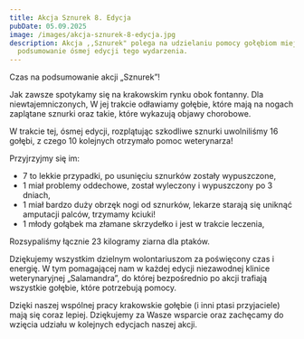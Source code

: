 ```yaml
---
title: Akcja Sznurek 8. Edycja
pubDate: 05.09.2025
image: /images/akcja-sznurek-8-edycja.jpg
description: Akcja ,,Sznurek" polega na udzielaniu pomocy gołębiom miejskim, oto
  podsumowanie ósmej edycji tego wydarzenia.
---
```

Czas na podsumowanie akcji „Sznurek”!

Jak zawsze spotykamy się na krakowskim rynku obok fontanny. 
Dla niewtajemniczonych, W jej trakcie odławiamy gołębie, które mają na nogach zaplątane sznurki oraz takie, które wykazują objawy chorobowe.

W trakcie tej, ósmej edycji, rozplątując szkodliwe sznurki uwolniliśmy 16 gołębi, z czego 10 kolejnych otrzymało pomoc weterynarza! 

Przyjrzyjmy się im:

* 7 to lekkie przypadki, po usunięciu sznurków zostały wypuszczone,
* 1 miał problemy oddechowe, został wyleczony i wypuszczony po 3 dniach,
* 1 miał bardzo duży obrzęk nogi od sznurków, lekarze starają się uniknąć amputacji palców, trzymamy kciuki!
* 1 młody gołąbek ma złamane skrzydełko i jest w trakcie leczenia,

Rozsypaliśmy łącznie 23 kilogramy ziarna dla ptaków.

Dziękujemy wszystkim dzielnym wolontariuszom za poświęcony
czas i energię. W tym pomagającej nam w każdej edycji niezawodnej klinice
weterynaryjnej „Salamandra”, do której bezpośrednio po akcji trafiają wszystkie
gołębie, które potrzebują pomocy. 

Dzięki naszej wspólnej pracy krakowskie gołębie (i inni
ptasi przyjaciele) mają się coraz lepiej. Dziękujemy za Wasze wsparcie oraz zachęcamy
do wzięcia udziału w kolejnych edycjach naszej akcji.

